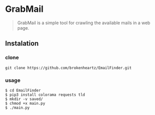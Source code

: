 # GrabMail

> GrabMail is a simple tool for crawling the available mails in a web page.

## Instalation

### clone
```
git clone https://github.com/brokenheartz/EmailFinder.git
```

### usage
```
$ cd EmailFinder
$ pip3 install colorama requests tld
$ mkdir -v saved/
$ chmod +x main.py
$ ./main.py
```
